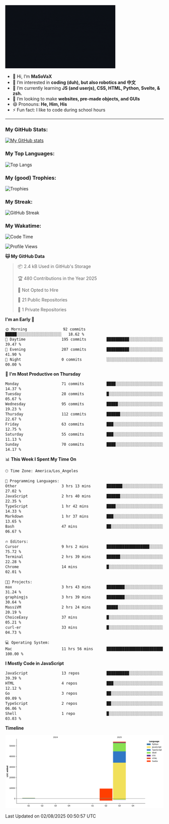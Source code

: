 <img src="profile-up.gif" alt="Profile Up" width="350px" height="200px">

- 👋 Hi, I’m **MaSoVaX**
- 👀 I’m interested in **coding (duh), but also robotics and 中文**
- 🌱 I’m currently learning **JS (and userjs), CSS, HTML, Python, Svelte, & zsh.**
- 💞️ I’m looking to make **websites, pre-made objects, and GUIs**
- 😄 Pronouns: **He, Him, His**
- ⚡ Fun fact: I like to code during school hours
  
---

### My GitHub Stats:
[![My GitHub stats](https://github-readme-stats.vercel.app/api?username=genzrizzcode&show_icons=true&theme=github_dark&hide_border=true&show=discussions_started,discussions_answered&rank_icon=percentile)](https://github.com/genZrizzCode)

### My Top Languages:
![Top Langs](https://github-readme-stats.vercel.app/api/top-langs/?username=genzrizzcode&langs_count=15&show_icons=true&theme=github_dark&hide_border=true&layout=compact)

### My (good) Trophies:
![Trophies](https://github-profile-trophy.vercel.app/?username=genzrizzcode&rank=SECRET,SSS,SS,S,AAA,AA,A,B&theme=matrix&column=3&margin-w=10&margin-h=10)

### My Streak:
![GitHub Streak](https://streak-stats.demolab.com?user=genZrizzCode&theme=highcontrast&border_radius=25&date_format=M%20j%5B%2C%20Y%5D&card_width=525&stroke=EB5454)

### My Wakatime:
<!--START_SECTION:waka-->
![Code Time](http://img.shields.io/badge/Code%20Time-38%20hrs%2037%20mins-blue)

![Profile Views](http://img.shields.io/badge/Profile%20Views-138-blue)

**🐱 My GitHub Data** 

> 📦 2.4 kB Used in GitHub's Storage 
 > 
> 🏆 480 Contributions in the Year 2025
 > 
> 🚫 Not Opted to Hire
 > 
> 📜 21 Public Repositories 
 > 
> 🔑 1 Private Repositories 
 > 
**I'm an Early 🐤** 

```text
🌞 Morning                92 commits          █████░░░░░░░░░░░░░░░░░░░░   18.62 % 
🌆 Daytime                195 commits         ██████████░░░░░░░░░░░░░░░   39.47 % 
🌃 Evening                207 commits         ██████████░░░░░░░░░░░░░░░   41.90 % 
🌙 Night                  0 commits           ░░░░░░░░░░░░░░░░░░░░░░░░░   00.00 % 
```
📅 **I'm Most Productive on Thursday** 

```text
Monday                   71 commits          ████░░░░░░░░░░░░░░░░░░░░░   14.37 % 
Tuesday                  28 commits          █░░░░░░░░░░░░░░░░░░░░░░░░   05.67 % 
Wednesday                95 commits          █████░░░░░░░░░░░░░░░░░░░░   19.23 % 
Thursday                 112 commits         ██████░░░░░░░░░░░░░░░░░░░   22.67 % 
Friday                   63 commits          ███░░░░░░░░░░░░░░░░░░░░░░   12.75 % 
Saturday                 55 commits          ███░░░░░░░░░░░░░░░░░░░░░░   11.13 % 
Sunday                   70 commits          ████░░░░░░░░░░░░░░░░░░░░░   14.17 % 
```


📊 **This Week I Spent My Time On** 

```text
🕑︎ Time Zone: America/Los_Angeles

💬 Programming Languages: 
Other                    3 hrs 13 mins       ███████░░░░░░░░░░░░░░░░░░   27.02 % 
JavaScript               2 hrs 40 mins       ██████░░░░░░░░░░░░░░░░░░░   22.35 % 
TypeScript               1 hr 42 mins        ████░░░░░░░░░░░░░░░░░░░░░   14.33 % 
Markdown                 1 hr 37 mins        ███░░░░░░░░░░░░░░░░░░░░░░   13.65 % 
Bash                     47 mins             ██░░░░░░░░░░░░░░░░░░░░░░░   06.67 % 

🔥 Editors: 
Cursor                   9 hrs 2 mins        ███████████████████░░░░░░   75.72 % 
Terminal                 2 hrs 39 mins       ██████░░░░░░░░░░░░░░░░░░░   22.28 % 
Chrome                   14 mins             █░░░░░░░░░░░░░░░░░░░░░░░░   02.01 % 

🐱‍💻 Projects: 
max                      3 hrs 43 mins       ████████░░░░░░░░░░░░░░░░░   31.24 % 
graphingjs               3 hrs 39 mins       ████████░░░░░░░░░░░░░░░░░   30.64 % 
MassiVM                  2 hrs 24 mins       █████░░░░░░░░░░░░░░░░░░░░   20.19 % 
ChoiceEasy               37 mins             █░░░░░░░░░░░░░░░░░░░░░░░░   05.21 % 
curl-er                  33 mins             █░░░░░░░░░░░░░░░░░░░░░░░░   04.73 % 

💻 Operating System: 
Mac                      11 hrs 56 mins      █████████████████████████   100.00 % 
```

**I Mostly Code in JavaScript** 

```text
JavaScript               13 repos            ██████████░░░░░░░░░░░░░░░   39.39 % 
HTML                     4 repos             ███░░░░░░░░░░░░░░░░░░░░░░   12.12 % 
Go                       3 repos             ██░░░░░░░░░░░░░░░░░░░░░░░   09.09 % 
TypeScript               2 repos             ██░░░░░░░░░░░░░░░░░░░░░░░   06.06 % 
Shell                    1 repo              █░░░░░░░░░░░░░░░░░░░░░░░░   03.03 % 
```



**Timeline**

![Lines of Code chart](https://raw.githubusercontent.com/genZrizzCode/genZrizzCode/main/assets/bar_graph.png)


 Last Updated on 02/08/2025 00:50:57 UTC
<!--END_SECTION:waka-->
